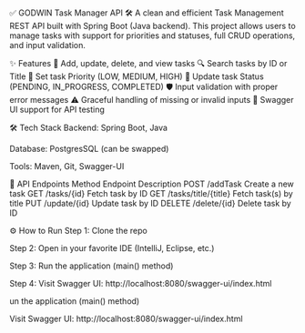 ✅ GODWIN Task Manager API 🛠️
A clean and efficient Task Management REST API built with Spring Boot (Java backend). This project allows users to manage tasks with support for priorities and statuses, full CRUD operations, and input validation.

✨ Features
📝 Add, update, delete, and view tasks
🔍 Search tasks by ID or Title
🎯 Set task Priority (LOW, MEDIUM, HIGH)
📌 Update task Status (PENDING, IN_PROGRESS, COMPLETED)
🛡️ Input validation with proper error messages
⚠️ Graceful handling of missing or invalid inputs
📖 Swagger UI support for API testing

🛠️ Tech Stack
Backend: Spring Boot, Java

Database: PostgresSQL (can be swapped)

Tools: Maven, Git, Swagger-UI

🔄 API Endpoints
Method	Endpoint	Description
POST	/addTask	Create a new task
GET	/tasks/{id}	Fetch task by ID
GET	/tasks/title/{title}	Fetch task(s) by title
PUT	/update/{id}	Update task by ID
DELETE	/delete/{id}	Delete task by ID

⚙️ How to Run
Step 1: Clone the repo

Step 2: Open in your favorite IDE (IntelliJ, Eclipse, etc.)

Step 3: Run the application (main() method)

Step 4: Visit Swagger UI: http://localhost:8080/swagger-ui/index.html

un the application (main() method)

Visit Swagger UI: http://localhost:8080/swagger-ui/index.html
